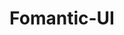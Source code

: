 ---
blog: https://medium.com/@fomantic
codehost: https://github.com/fomantic/Fomantic-UI
logohandle: fomantic-ui
sort: fomantic-ui
title: Fomantic-UI
twitter: https://x.com/fomanticui
website: https://fomantic-ui.com/
---